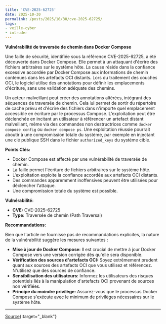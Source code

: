 ```yaml
---
title: 'CVE-2025-62725'
date: 2025-10-30
permalink: /posts/2025/10/30/cve-2025-62725/
tags:
- veille-cyber
- intruder
---
```

**Vulnérabilité de traversée de chemin dans Docker Compose**

Une faille de sécurité, identifiée sous la référence CVE-2025-62725, a été découverte dans Docker Compose. Elle permet à un attaquant d'écrire des fichiers arbitraires sur le système hôte. La cause réside dans la confiance excessive accordée par Docker Compose aux informations de chemin contenues dans les artefacts OCI distants. Lors du traitement des couches OCI, le logiciel utilise des annotations pour définir les emplacements d'écriture, sans une validation adéquate des chemins.

Un acteur malveillant peut créer des annotations altérées, intégrant des séquences de traversée de chemin. Cela lui permet de sortir du répertoire de cache prévu et d'écrire des fichiers dans n'importe quel emplacement accessible en écriture par le processus Compose. L'exploitation peut être déclenchée en incitant un utilisateur à référencer un artefact distant malveillant, même via des commandes non destructrices comme `docker compose config` ou `docker compose ps`. Une exploitation réussie pourrait aboutir à une compromission totale du système, par exemple en injectant une clé publique SSH dans le fichier `authorized_keys` du système cible.

**Points Clés:**

*   Docker Compose est affecté par une vulnérabilité de traversée de chemin.
*   La faille permet l'écriture de fichiers arbitraires sur le système hôte.
*   L'exploitation exploite la confiance accordée aux artefacts OCI distants.
*   Des commandes apparemment inoffensives peuvent être utilisées pour déclencher l'attaque.
*   Une compromission totale du système est possible.

**Vulnérabilité:**

*   **CVE:** CVE-2025-62725
*   **Type:** Traversée de chemin (Path Traversal)

**Recommandations:**

Bien que l'article ne fournisse pas de recommandations explicites, la nature de la vulnérabilité suggère les mesures suivantes :

*   **Mise à jour de Docker Compose:** Il est crucial de mettre à jour Docker Compose vers une version corrigée dès qu'elle sera disponible.
*   **Vérification des sources d'artefacts OCI:** Soyez extrêmement prudent quant aux sources des artefacts OCI que vous utilisez et référencez. N'utilisez que des sources de confiance.
*   **Sensibilisation des utilisateurs:** Informez les utilisateurs des risques potentiels liés à la manipulation d'artefacts OCI provenant de sources non vérifiées.
*   **Principe du moindre privilège:** Assurez-vous que le processus Docker Compose s'exécute avec le minimum de privilèges nécessaires sur le système hôte.

---
[Source](https://cvemon.intruder.io/cves/CVE-2025-62725){:target="_blank"}
